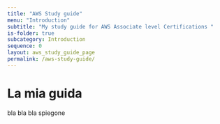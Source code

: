 ```yaml
---
title: "AWS Study guide"
menu: "Introduction"
subtitle: "My study guide for AWS Associate level Certifications "
is-folder: true
subcategory: Introduction
sequence: 0
layout: aws_study_guide_page
permalink: /aws-study-guide/
---
```


# La mia guida

bla bla bla spiegone